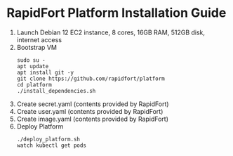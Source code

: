 # RapidFort Platform Installation Guide
1. Launch Debian 12 EC2 instance, 8 cores, 16GB RAM, 512GB disk, internet access
2. Bootstrap VM
    ```
    sudo su -
    apt update
    apt install git -y
    git clone https://github.com/rapidfort/platform
    cd platform
    ./install_dependencies.sh
3. Create secret.yaml (contents provided by RapidFort)
4. Create user.yaml (contents provided by RapidFort)
5. Create image.yaml (contents provided by RapidFort)
6. Deploy Platform
    ```
    ./deploy_platform.sh
    watch kubectl get pods
    ```